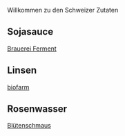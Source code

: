 Willkommen zu den Schweizer Zutaten

## Sojasauce

[Brauerei Ferment](https://www.brauerei-ferment.ch/Produkte/Usukuchi-Shoyu.htm)

## Linsen

[biofarm](https://biofarm.ch/de/produkte.html?cat=12)

## Rosenwasser

[Blütenschmaus](http://www.bluetenschmaus.ch/produkte/produkte.html)